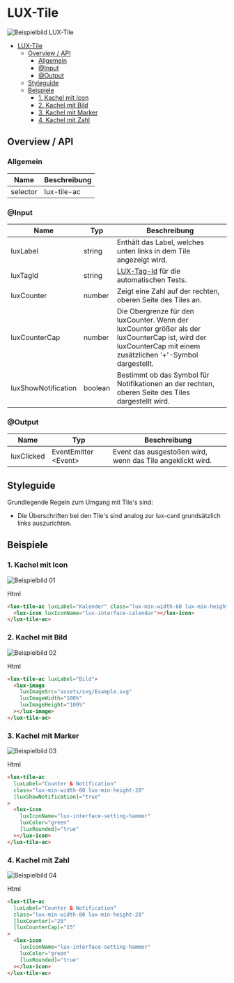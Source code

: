# LUX-Tile

![Beispielbild LUX-Tile](https://raw.githubusercontent.com/wiki/IHK-GfI/lux-components-workspace/Versions/v19/lux‐tile-v19-img.png)

- [LUX-Tile](#lux-tile)
  - [Overview / API](#overview--api)
    - [Allgemein](#allgemein)
    - [@Input](#input)
    - [@Output](#output)
  - [Styleguide](#styleguide)
  - [Beispiele](#beispiele)
    - [1. Kachel mit Icon](#1-kachel-mit-icon)
    - [2. Kachel mit Bild](#2-kachel-mit-bild)
    - [3. Kachel mit Marker](#3-kachel-mit-marker)
    - [4. Kachel mit Zahl](#4-kachel-mit-zahl)

## Overview / API

### Allgemein

| Name     | Beschreibung    |
| -------- | --------------- |
| selector | lux-tile-ac     |

### @Input

| Name                | Typ     | Beschreibung                                                                                                                                                   |
| ------------------- | ------- | -------------------------------------------------------------------------------------------------------------------------------------------------------------- |
| luxLabel            | string  | Enthält das Label, welches unten links in dem Tile angezeigt wird.                                                                                             |
| luxTagId            | string  | [LUX-Tag-Id](luxTagId-v19#direkte-konfiguration) für die automatischen Tests.                                                                                  |
| luxCounter          | number  | Zeigt eine Zahl auf der rechten, oberen Seite des Tiles an.                                                                                                    |
| luxCounterCap       | number  | Die Obergrenze für den luxCounter. Wenn der luxCounter größer als der luxCounterCap ist, wird der luxCounterCap mit einem zusätzlichen '+'-Symbol dargestellt. |
| luxShowNotification | boolean | Bestimmt ob das Symbol für Notifikationen an der rechten, oberen Seite des Tiles dargestellt wird.                                                             |

### @Output

| Name       | Typ                   | Beschreibung                                               |
| ---------- | --------------------- | ---------------------------------------------------------- |
| luxClicked | EventEmitter \<Event> | Event das ausgestoßen wird, wenn das Tile angeklickt wird. |

## Styleguide

Grundlegende Regeln zum Umgang mit Tile's sind:

- Die Überschriften bei den Tile's sind analog zur lux-card grundsätzlich links auszurichten.

## Beispiele

### 1. Kachel mit Icon

![Beispielbild 01](https://raw.githubusercontent.com/wiki/IHK-GfI/lux-components-workspace/Versions/v19/lux‐tile-v19-img-01.png)

Html

```html
<lux-tile-ac luxLabel="Kalender" class="lux-min-width-60 lux-min-height-28">
  <lux-icon luxIconName="lux-interface-calendar"></lux-icon>
</lux-tile-ac>
```

### 2. Kachel mit Bild

![Beispielbild 02](https://raw.githubusercontent.com/wiki/IHK-GfI/lux-components-workspace/Versions/v19/lux‐tile-v19-img-02.png)

Html

```html
<lux-tile-ac luxLabel="Bild">
  <lux-image
    luxImageSrc="assets/svg/Example.svg"
    luxImageWidth="100%"
    luxImageHeight="100%"
  ></lux-image>
</lux-tile-ac>
```

### 3. Kachel mit Marker

![Beispielbild 03](https://raw.githubusercontent.com/wiki/IHK-GfI/lux-components-workspace/Versions/v19/lux‐tile-v19-img-03.png)

Html

```html
<lux-tile-ac
  luxLabel="Counter & Notification"
  class="lux-min-width-80 lux-min-height-28"
  [luxShowNotification]="true"
>
  <lux-icon
    luxIconName="lux-interface-setting-hammer"
    luxColor="green"
    [luxRounded]="true"
  ></lux-icon>
</lux-tile-ac>
```

### 4. Kachel mit Zahl

![Beispielbild 04](https://raw.githubusercontent.com/wiki/IHK-GfI/lux-components-workspace/Versions/v19/lux‐tile-v19-img-04.png)

Html

```html
<lux-tile-ac
  luxLabel="Counter & Notification"
  class="lux-min-width-80 lux-min-height-28"
  [luxCounter]="20"
  [luxCounterCap]="15"
>
  <lux-icon
    luxIconName="lux-interface-setting-hammer"
    luxColor="green"
    [luxRounded]="true"
  ></lux-icon>
</lux-tile-ac>
```
